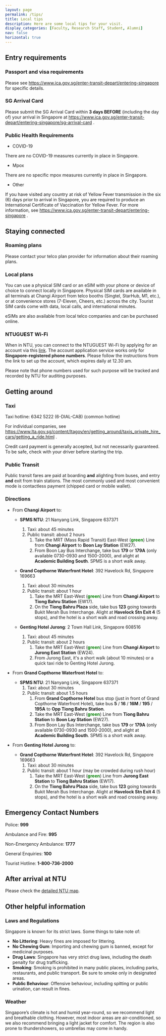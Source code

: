 ```yaml
---
layout: page
permalink: /tips/
title: Local tips
description: Here are some local tips for your visit.
display_categories: [Faculty, Research Staff, Student, Alumni] 
nav: false
horizontal: true
---
```


## Entry requirements

### Passport and visa requirements
Please see <https://www.ica.gov.sg/enter-transit-depart/entering-singapore> for specific details.

### SG Arrival Card
Please submit the SG Arrival Card within **3 days BEFORE** (including the day of) your arrival in Singapore at <https://www.ica.gov.sg/enter-transit-depart/entering-singapore/sg-arrival-card> .

### Public Health Requirements
- COVID-19

There are no COVID-19 measures currently in place in Singapore.

- Mpox

There are no specific mpox measures currently in place in Singapore.

- Other

If you have visited any country at risk of Yellow Fever transmission in the six (6) days prior to arrival in Singapore, you are required to produce an International Certificate of Vaccination for Yellow Fever. For more information, see <https://www.ica.gov.sg/enter-transit-depart/entering-singapore> .

## Staying connected

### Roaming plans
Please contact your telco plan provider for information about their roaming plans.

### Local plans
You can use a physical SIM card or an eSIM with your phone or device of choice to connect locally in Singapore. Physical SIM cards are available in all terminals at Changi Airport from telco booths (Singtel, StarHub, M1, etc.), or at convenience stores (7-Eleven, Cheers, etc.) across the city. Tourist SIM cards come with data, local calls, and international minutes.

eSIMs are also available from local telco companies and can be purchased online.

### NTUGUEST Wi-Fi
When in NTU, you can connect to the NTUGUEST Wi-Fi by applying for an account via this [link](https://www3.ntu.edu.sg/cits2/wireless/smsguide/smsguide.htm). The account application service works only for **Singapore-registered phone numbers**. Please follow the instructions from the link to set up the account, which expires daily at 12.30 am.

Please note that phone numbers used for such purpose will be tracked and recorded by NTU for auditing purposes.

## Getting around

### Taxi
Taxi hotline: 6342 5222 (6-DIAL-CAB) (common hotline)

For individual companies, see <https://www.lta.gov.sg/content/ltagov/en/getting_around/taxis_private_hire_cars/getting_a_ride.html> .

Credit card payment is generally accepted, but not necessarily guaranteed. To be safe, check with your driver before starting the trip.

### Public Transit
Public transit fares are paid at boarding **and** alighting from buses, and entry **and** exit from train stations. The most commonly used and most convenient mode is contactless payment (chipped card or mobile wallet).

### Directions
- From **Changi Airport** to:
	- **SPMS NTU**: 21 Nanyang Link, Singapore 637371
		1. Taxi: about 45 minutes
		2. Public transit: about 2 hours
			1. Take the MRT (Mass Rapid Transit) East-West (**<font color="green">green</font>**) Line from **Changi Airport** to **Boon Lay Station** (EW27).
			2. From Boon Lay Bus Interchange, take bus **179** or **179A** (only available 0730-0930 and 1500-2000), and alight at **Academic Building South**. SPMS is a short walk away.

	- **Grand Copthorne Waterfront Hotel**: 392 Havelock Rd, Singapore 169663
		1. Taxi: about 30 minutes
		2. Public transit: about 1 hour
			1. Take the MRT East-West (**<font color="green">green</font>**) Line from **Changi Airport** to **Tiong Bahru Station** (EW17).
			2. On the **Tiong Bahru Plaza** side, take bus **123** going towards Bukit Merah Bus Interchange. Alight at **Havelock Stn Exit 4** (5 stops), and the hotel is a short walk and road crossing away.

	- **Genting Hotel Jurong**: 2 Town Hall Link, Singapore 608516
		1. Taxi: about 45 minutes
		2. Public transit: about 2 hours
			1. Take the MRT East-West (**<font color="green">green</font>**) Line from **Changi Airport** to **Jurong East Station** (EW24).
			2. From Jurong East, it's a short walk (about 10 minutes) or a quick taxi ride to Genting Hotel Jurong.

- From **Grand Copthorne Waterfront Hotel** to:
	- **SPMS NTU**: 21 Nanyang Link, Singapore 637371
		1. Taxi: about 30 minutes
		2. Public transit: about 1.5 hours
			1. From **Grand Copthorne Hotel** bus stop (just in front of Grand Copthorne Waterfront Hotel), take bus **5** / **16** / **16M** / **195** / **195A** to **Opp Tiong Bahru Station**.
			2. Take the MRT East-West (**<font color="green">green</font>**) Line from **Tiong Bahru Station** to **Boon Lay Station** (EW27).
			3. From Boon Lay Bus Interchange, take bus **179** or **179A** (only available 0730-0930 and 1500-2000), and alight at **Academic Building South**. SPMS is a short walk away.

- From **Genting Hotel Jurong** to:
	- **Grand Copthorne Waterfront Hotel**: 392 Havelock Rd, Singapore 169663
		1. Taxi: about 30 minutes
		2. Public transit: about 1 hour (may be crowded during rush hour)
			1. Take the MRT East-West (**<font color="green">green</font>**) Line from **Jurong East Station** to **Tiong Bahru Station** (EW17).
			2. On the **Tiong Bahru Plaza** side, take bus **123** going towards Bukit Merah Bus Interchange. Alight at **Havelock Stn Exit 4** (5 stops), and the hotel is a short walk and road crossing away.

## Emergency Contact Numbers
Police: **999**

Ambulance and Fire: **995**

Non-Emergency Ambulance: **1777**

General Enquiries: **100**

Tourist Hotline: **1-800-736-2000**

## After arrival at NTU
Please check the [detailed NTU map](https://maps.ntu.edu.sg/#/ntu/d386ffa80e4e46f286d17f08/poi/details/329401bf2c2f493fa625c097).

## Other helpful information
### Laws and Regulations
Singapore is known for its strict laws. Some things to take note of:
- **No Littering**: Heavy fines are imposed for littering.
- **No Chewing Gum**: Importing and chewing gum is banned, except for medicinal purposes.
- **Drug Laws**: Singapore has very strict drug laws, including the death penalty for drug trafficking.
- **Smoking**: Smoking is prohibited in many public places, including parks, restaurants, and public transport. Be sure to smoke only in designated areas.
- **Public Behaviour**: Offensive behaviour, including spitting or public urination, can result in fines.

### Weather
Singapore’s climate is hot and humid year-round, so we recommend light and breathable clothing. However, most indoor areas are air-conditioned, so we also recommend bringing a light jacket for comfort. The region is also prone to thundershowers, so umbrellas may come in handy.
